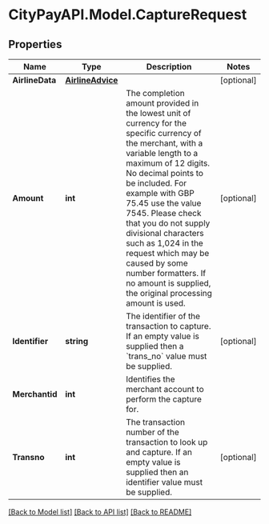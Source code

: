 # CityPayAPI.Model.CaptureRequest

## Properties

Name | Type | Description | Notes
------------ | ------------- | ------------- | -------------
**AirlineData** | [**AirlineAdvice**](AirlineAdvice.md) |  | [optional] 
**Amount** | **int** | The completion amount provided in the lowest unit of currency for the specific currency of the merchant, with a variable length to a maximum of 12 digits. No decimal points to be included. For example with GBP 75.45 use the value 7545. Please check that you do not supply divisional characters such as 1,024 in the request which may be caused by some number formatters.  If no amount is supplied, the original processing amount is used.  | [optional] 
**Identifier** | **string** | The identifier of the transaction to capture. If an empty value is supplied then a &#x60;trans_no&#x60; value must be supplied. | [optional] 
**Merchantid** | **int** | Identifies the merchant account to perform the capture for. | 
**Transno** | **int** | The transaction number of the transaction to look up and capture. If an empty value is supplied then an identifier value must be supplied. | [optional] 

[[Back to Model list]](../README.md#documentation-for-models) [[Back to API list]](../README.md#documentation-for-api-endpoints) [[Back to README]](../README.md)

